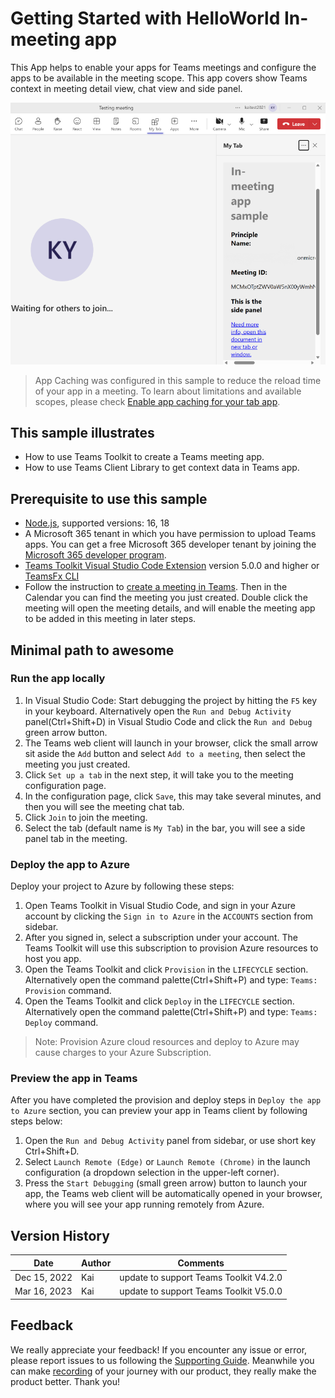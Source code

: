 # Getting Started with HelloWorld In-meeting app

This App helps to enable your apps for Teams meetings and configure the apps to be available in the meeting scope. This app covers show Teams context in meeting detail view, chat view and side panel.

![side panel](images/sidepanel.png)

> App Caching was configured in this sample to reduce the reload time of your app in a meeting. To learn about limitations and available scopes, please check [Enable app caching for your tab app](https://aka.ms/teamsfx-app-caching).

## This sample illustrates

- How to use Teams Toolkit to create a Teams meeting app.
- How to use Teams Client Library to get context data in Teams app.

## Prerequisite to use this sample

- [Node.js](https://nodejs.org/), supported versions: 16, 18
- A Microsoft 365 tenant in which you have permission to upload Teams apps. You can get a free Microsoft 365 developer tenant by joining the [Microsoft 365 developer program](https://developer.microsoft.com/en-us/microsoft-365/dev-program).
- [Teams Toolkit Visual Studio Code Extension](https://aka.ms/teams-toolkit) version 5.0.0 and higher or [TeamsFx CLI](https://aka.ms/teams-toolkit-cli)
- Follow the instruction to [create a meeting in Teams](https://support.microsoft.com/en-us/office/create-a-meeting-in-teams-for-personal-and-small-business-use-eb571219-517b-49bf-afe1-4fff091efa85). Then in the Calendar you can find the meeting you just created. Double click the meeting will open the meeting details, and will enable the meeting app to be added in this meeting in later steps.

## Minimal path to awesome

### Run the app locally

1. In Visual Studio Code: Start debugging the project by hitting the `F5` key in your keyboard. Alternatively open the `Run and Debug Activity` panel(Ctrl+Shift+D) in Visual Studio Code and click the `Run and Debug` green arrow button.
1. The Teams web client will launch in your browser, click the small arrow sit aside the `Add` button and select `Add to a meeting`, then select the meeting you just created.
1. Click `Set up a tab` in the next step, it will take you to the meeting configuration page.
1. In the configuration page, click `Save`, this may take several minutes, and then you will see the meeting chat tab.
1. Click `Join` to join the meeting.
1. Select the tab (default name is `My Tab`) in the bar, you will see a side panel tab in the meeting.

### Deploy the app to Azure

Deploy your project to Azure by following these steps:

1. Open Teams Toolkit in Visual Studio Code, and sign in your Azure account by clicking the `Sign in to Azure` in the `ACCOUNTS` section from sidebar.
1. After you signed in, select a subscription under your account. The Teams Toolkit will use this subscription to provision Azure resources to host you app.
1. Open the Teams Toolkit and click `Provision` in the `LIFECYCLE` section. Alternatively open the command palette(Ctrl+Shift+P) and type: `Teams: Provision` command.
1. Open the Teams Toolkit and click `Deploy` in the `LIFECYCLE` section. Alternatively open the command palette(Ctrl+Shift+P) and type: `Teams: Deploy` command.

> Note: Provision Azure cloud resources and deploy to Azure may cause charges to your Azure Subscription.

### Preview the app in Teams

After you have completed the provision and deploy steps in `Deploy the app to Azure` section, you can preview your app in Teams client by following steps below:

1. Open the `Run and Debug Activity` panel from sidebar, or use short key Ctrl+Shift+D.
1. Select `Launch Remote (Edge)` or `Launch Remote (Chrome)` in the launch configuration (a dropdown selection in the upper-left corner).
1. Press the `Start Debugging` (small green arrow) button to launch your app, the Teams web client will be automatically opened in your browser, where you will see your app running remotely from Azure.

## Version History

| Date         | Author | Comments                               |
| ------------ | ------ | -------------------------------------- |
| Dec 15, 2022 | Kai    | update to support Teams Toolkit V4.2.0 |
| Mar 16, 2023 | Kai    | update to support Teams Toolkit V5.0.0 |

## Feedback

We really appreciate your feedback! If you encounter any issue or error, please report issues to us following the [Supporting Guide](https://github.com/OfficeDev/TeamsFx-Samples/blob/dev/SUPPORT.md). Meanwhile you can make [recording](https://aka.ms/teamsfx-record) of your journey with our product, they really make the product better. Thank you!
